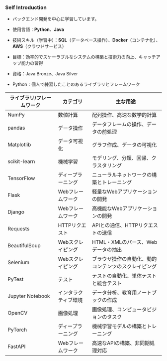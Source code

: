 
### Self Introduction

- バックエンド開発を中心に学習しています。
- 使用言語：**Python**、**Java**
- 技術スキル（学習中）：**SQL**（データベース操作）、**Docker**（コンテナ化）、**AWS**（クラウドサービス）
- 目標：効率的でスケーラブルなシステムの構築と技術力の向上、キャッチアップ能力の習得

- 資格：Java Bronze、Java Silver

- Python：個人で練習したことのあるライブラリとフレームワーク

| ライブラリ/フレームワーク | カテゴリ            | 主な用途                                      |
|---------------------------|---------------------|-----------------------------------------------|
| NumPy                      | 数値計算            | 配列操作、高速な数学的計算                    |
| pandas                     | データ操作          | データフレームの操作、データの前処理          |
| Matplotlib                 | データ可視化        | グラフ作成、データの可視化                    |
| scikit-learn               | 機械学習            | モデリング、分類、回帰、クラスタリング       |
| TensorFlow                 | ディープラーニング  | ニューラルネットワークの構築とトレーニング    |
| Flask                      | Webフレームワーク    | 軽量なWebアプリケーションの開発               |
| Django                     | Webフレームワーク    | 高機能なWebアプリケーションの開発             |
| Requests                   | HTTPリクエスト      | APIとの通信、HTTPリクエストの送信             |
| BeautifulSoup              | Webスクレイピング    | HTML・XMLのパース、Webデータの抽出            |
| Selenium                   | Webスクレイピング    | ブラウザ操作の自動化、動的コンテンツのスクレイピング|
| PyTest                     | テスト              | テストの自動化、単体テストと統合テスト        |
| Jupyter Notebook           | インタラクティブ環境| データ分析、教育用ノートブックの作成          |
| OpenCV                     | 画像処理            | 画像処理、コンピュータビジョンのタスク        |
| PyTorch                    | ディープラーニング  | 機械学習モデルの構築とトレーニング            |
| FastAPI                    | Webフレームワーク    | 高速なAPIの構築、非同期処理対応              |

